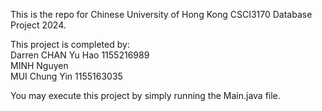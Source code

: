 This is the repo for Chinese University of Hong Kong CSCI3170 Database Project 2024.

This project is completed by:  
Darren CHAN Yu Hao 1155216989  
MINH Nguyen  
MUI Chung Yin 1155163035  

You may execute this project by simply running the Main.java file.

